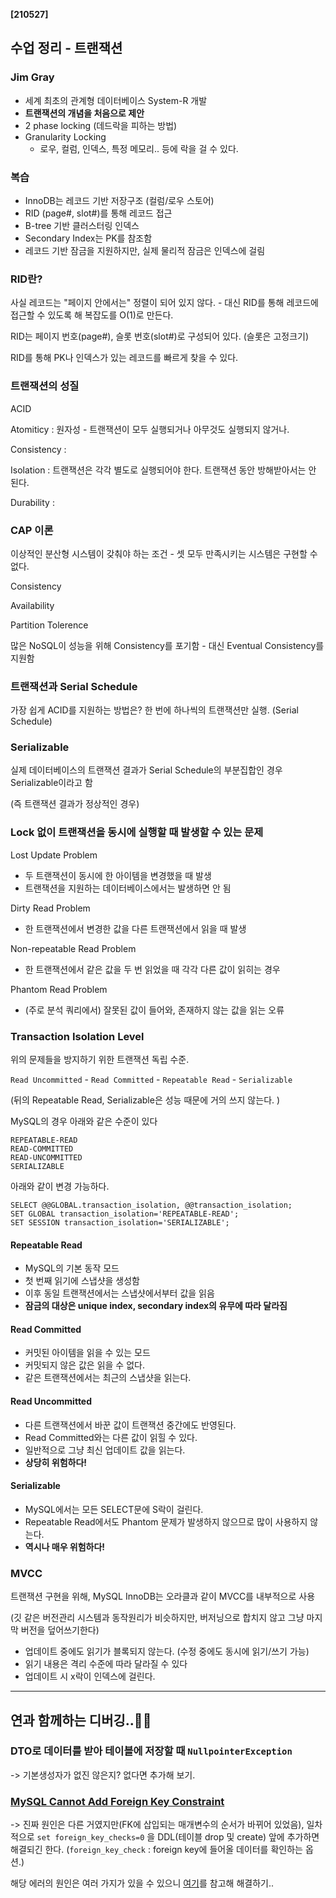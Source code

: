**[210527]**



## 수업 정리 - 트랜잭션

### Jim Gray

- 세계 최초의 관계형 데이터베이스 System-R 개발
- **트랜잭션의 개념을 처음으로 제안**
- 2 phase locking (데드락을 피하는 방법)
- Granularity Locking
  - 로우, 컬럼, 인덱스, 특정 메모리.. 등에 락을 걸 수 있다. 

### 복습

- InnoDB는 레코드 기반 저장구조 (컬럼/로우  스토어)
- RID (page#, slot#)를 통해 레코드 접근
- B-tree 기반 클러스터링 인덱스
- Secondary Index는 PK를 참조함
- 레코드 기반 잠금을 지원하지만, 실제 물리적 잠금은 인덱스에 걸림

### RID란?

사실 레코드는 "페이지 안에서는" 정렬이 되어 있지 않다. - 대신 RID를 통해 레코드에 접근할 수 있도록 해 복잡도를 O(1)로 만든다.

RID는 페이지 번호(page#), 슬롯 번호(slot#)로 구성되어 있다. (슬롯은 고정크기)

RID를 통해 PK나 인덱스가 있는 레코드를 빠르게 찾을 수 있다.

### 트랜잭션의 성질

ACID

Atomiticy : 원자성 - 트랜잭션이 모두 실행되거나 아무것도 실행되지 않거나.

Consistency : 

Isolation : 트랜잭션은 각각 별도로 실행되어야 한다. 트랜잭션 동안 방해받아서는 안 된다.

Durability : 

### CAP 이론

이상적인 분산형 시스템이 갖춰야 하는 조건 - 셋 모두 만족시키는 시스템은 구현할 수 없다.

Consistency

Availability 

Partition Tolerence

많은 NoSQL이 성능을 위해 Consistency를 포기함 - 대신 Eventual Consistency를 지원함

### 트랜잭션과 Serial Schedule

가장 쉽게 ACID를 지원하는 방법은? 한 번에 하나씩의 트랜잭션만 실행. (Serial Schedule)

### Serializable 

실제 데이터베이스의 트랜잭션 결과가 Serial Schedule의 부분집합인 경우 Serializable이라고 함

(즉 트랜잭션 결과가 정상적인 경우)

### Lock 없이 트랜잭션을 동시에 실행할 때 발생할 수 있는 문제

Lost Update Problem 

- 두 트랜잭션이 동시에 한 아이템을 변경했을 때 발생
- 트랜잭션을 지원하는 데이터베이스에서는 발생하면 안 됨

Dirty Read Problem

- 한 트랜잭션에서 변경한 값을 다른 트랜잭션에서 읽을 때 발생

Non-repeatable Read Problem

- 한 트랜잭션에서 같은 값을 두 번 읽었을 때 각각 다른 값이 읽히는 경우

Phantom Read Problem

- (주로 분석 쿼리에서) 잘못된 값이 들어와, 존재하지 않는 값을 읽는 오류

### Transaction Isolation Level

위의 문제들을 방지하기 위한 트랜잭션 독립 수준.

`Read Uncommitted` - `Read Committed` - `Repeatable Read` - `Serializable`

(뒤의 Repeatable Read, Serializable은 성능 때문에 거의 쓰지 않는다. )

MySQL의 경우 아래와 같은 수준이 있다

```
REPEATABLE-READ
READ-COMMITTED
READ-UNCOMMITTED
SERIALIZABLE
```

아래와 같이 변경 가능하다.

```
SELECT @@GLOBAL.transaction_isolation, @@transaction_isolation;
SET GLOBAL transaction_isolation='REPEATABLE-READ';
SET SESSION transaction_isolation='SERIALIZABLE';
```

#### Repeatable Read

- MySQL의 기본 동작 모드
- 첫 번째 읽기에 스냅샷을 생성함
- 이후 동일 트랜잭션에서는 스냅샷에서부터 값을 읽음
- **잠금의 대상은 unique index, secondary index의 유무에 따라 달라짐**

#### Read Committed

- 커밋된 아이템을 읽을 수 있는 모드
- 커밋되지 않은 값은 읽을 수 없다.
- 같은 트랜잭션에서는 최근의 스냅샷을 읽는다.

#### Read Uncommitted

- 다른 트랜잭션에서 바꾼 값이 트랜잭션 중간에도 반영된다.
- Read Committed와는 다른 값이 읽힐 수 있다.
- 일반적으로 그냥 최신 업데이트 값을 읽는다.
- **상당히 위험하다!**

#### Serializable

- MySQL에서는 모든 SELECT문에 S락이 걸린다.
- Repeatable Read에서도 Phantom 문제가 발생하지 않으므로 많이 사용하지 않는다.
- **역시나 매우 위험하다!**

### MVCC

트랜잭션 구현을 위해, MySQL InnoDB는 오라클과 같이 MVCC를 내부적으로 사용

(깃 같은 버전관리 시스템과 동작원리가 비슷하지만, 버저닝으로 합치지 않고 그냥 마지막 버전을 덮어쓰기한다)

- 업데이트 중에도 읽기가 블록되지 않는다. (수정 중에도 동시에 읽기/쓰기 가능)
- 읽기 내용은 격리 수준에 따라 달라질 수 있다
- 업데이트 시 x락이 인덱스에 걸린다.



---



## 연과 함께하는 디버깅..👩‍💻



### DTO로 데이터를 받아 테이블에 저장할 때 `NullpointerException` 

-> 기본생성자가 없진 않은지? 없다면 추가해 보기.

### [MySQL Cannot Add Foreign Key Constraint](https://stackoverflow.com/questions/15534977/mysql-cannot-add-foreign-key-constraint) 

-> 진짜 원인은 다른 거였지만(FK에 삽입되는 매개변수의 순서가 바뀌어 있었음), 일차적으로 `set foreign_key_checks=0` 을 DDL(테이블 drop 및 create) 앞에 추가하면 해결되긴 한다. (`foreign_key_check` : foreign key에 들어올 데이터를 확인하는 옵션.)

해당 에러의 원인은 여러 가지가 있을 수 있으니 [여기](https://m.blog.naver.com/PostView.naver?blogId=apple_ar&logNo=221404069733&proxyReferer=https:%2F%2Fwww.google.com%2F)를 참고해 해결하기..

